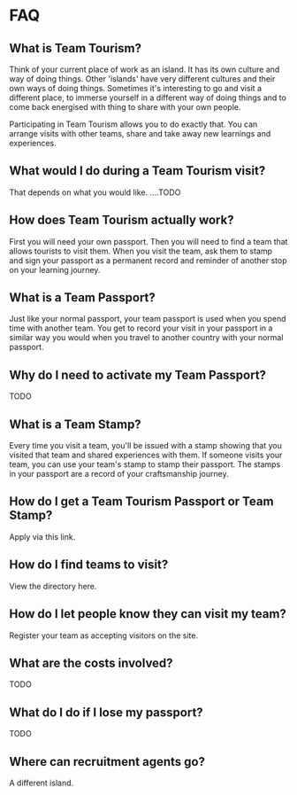 
# FAQ

## What is Team Tourism?
Think of your current place of work as an island. It has its own culture and way of doing things. Other 'islands' have very different cultures and their own ways of doing things. Sometimes it's interesting to go and visit a different place, to immerse yourself in a different way of doing things and to come back energised with thing to share with your own people.

Participating in Team Tourism allows you to do exactly that. You can arrange visits with other teams, share and take away new learnings and experiences. 

## What would I do during a Team Tourism visit?
That depends on what you would like. ....TODO

## How does Team Tourism actually work?
First you will need your own passport. Then you will need to find a team that allows tourists to visit them. When you visit the team, ask them to stamp and sign your passport as a permanent record and reminder of another stop on your learning journey.

## What is a Team Passport?
Just like your normal passport, your team passport is used when you spend time with another team. You get to record your visit in your passport in a similar way you would when you travel to another country with your normal passport.

## Why do I need to activate my Team Passport?
TODO

## What is a Team Stamp?
Every time you visit a team, you'll be issued with a stamp showing that you visited that team and shared experiences with them. If someone visits your team, you can use your team's stamp to stamp their passport. The stamps in your passport are a record of your craftsmanship journey. 

## How do I get a Team Tourism Passport or Team Stamp?
Apply via this link. 

## How do I find teams to visit?
View the directory here.

## How do I let people know they can visit my team?
Register your team as accepting visitors on the site.

## What are the costs involved?
TODO

## What do I do if I lose my passport?
TODO

## Where can recruitment agents go?
A different island.
